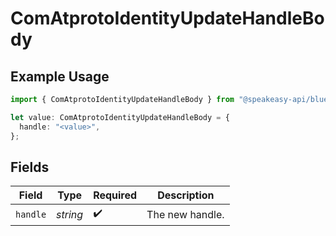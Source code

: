 # ComAtprotoIdentityUpdateHandleBody

## Example Usage

```typescript
import { ComAtprotoIdentityUpdateHandleBody } from "@speakeasy-api/bluesky/models/operations";

let value: ComAtprotoIdentityUpdateHandleBody = {
  handle: "<value>",
};
```

## Fields

| Field              | Type               | Required           | Description        |
| ------------------ | ------------------ | ------------------ | ------------------ |
| `handle`           | *string*           | :heavy_check_mark: | The new handle.    |